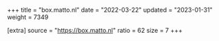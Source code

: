 +++
title = "box.matto.nl"
date = "2022-03-22"
updated = "2023-01-31"
weight = 7349

[extra]
source = "https://box.matto.nl"
ratio = 62
size = 7
+++
